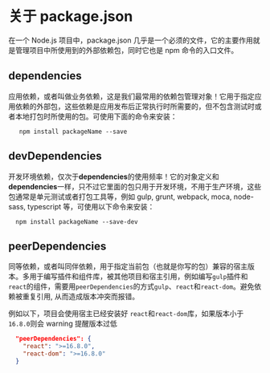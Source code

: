 # 关于 package.json

在一个 Node.js 项目中，package.json 几乎是一个必须的文件，它的主要作用就是管理项目中所使用到的外部依赖包，同时它也是 npm 命令的入口文件。

## dependencies

应用依赖，或者叫做业务依赖，这是我们最常用的依赖包管理对象！它用于指定应用依赖的外部包，这些依赖是应用发布后正常执行时所需要的，但不包含测试时或者本地打包时所使用的包。可使用下面的命令来安装：

```
   npm install packageName --save
```

## devDependencies

开发环境依赖，仅次于**dependencies**的使用频率！它的对象定义和**dependencies**一样，只不过它里面的包只用于开发环境，不用于生产环境，这些包通常是单元测试或者打包工具等，例如 gulp, grunt, webpack, moca, node-sass, typescript 等，可使用以下命令来安装：

```
  npm install packageName --save-dev
```

## peerDependencies

同等依赖，或者叫同伴依赖，用于指定当前包（也就是你写的包）兼容的宿主版本。多用于编写插件和组件库，被其他项目和宿主引用，例如编写`gulp`插件和`react`的组件，需要用`peerDependencies`的方式`gulp`、`react`和`react-dom`。避免依赖被重复引用, 从而造成版本冲突而报错。

例如以下，项目会使用宿主已经安装好 `react`和`react-dom`库，如果版本小于`16.8.0`则会 warning 提醒版本过低

```json
  "peerDependencies": {
    "react": ">=16.8.0",
    "react-dom": ">=16.8.0"
  }
```
